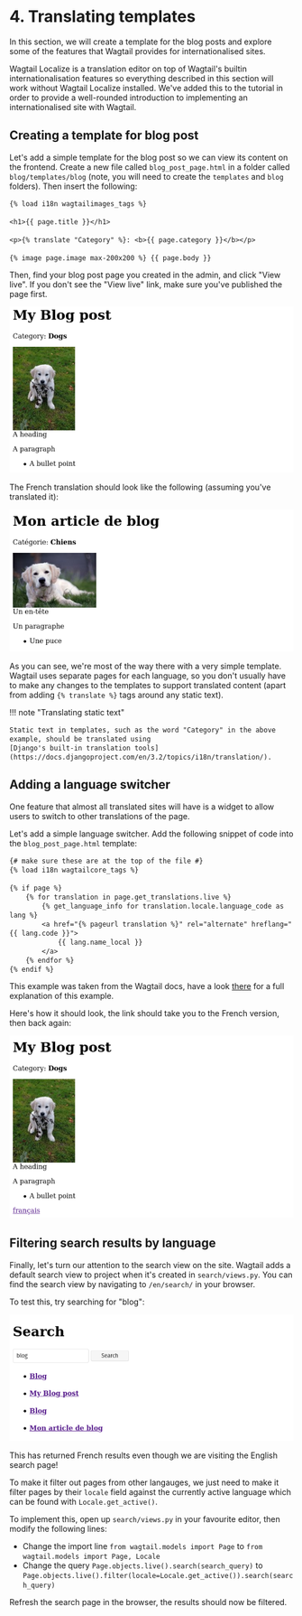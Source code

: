 # 4. Translating templates

In this section, we will create a template for the blog posts and explore some of the features that Wagtail provides
for internationalised sites.

Wagtail Localize is a translation editor on top of Wagtail's builtin internationalisation features so everything
described in this section will work without Wagtail Localize installed. We've added this to the tutorial in order to
provide a well-rounded introduction to implementing an internationalised site with Wagtail.

## Creating a template for blog post

Let's add a simple template for the blog post so we can view its content on the frontend.
Create a new file called `blog_post_page.html` in a folder called `blog/templates/blog`
(note, you will need to create the `templates` and `blog` folders). Then insert the
following:

```html+Django
{% load i18n wagtailimages_tags %}

<h1>{{ page.title }}</h1>

<p>{% translate "Category" %}: <b>{{ page.category }}</b></p>

{% image page.image max-200x200 %} {{ page.body }}
```

Then, find your blog post page you created in the admin, and click "View live". If you don't see the "View live" link,
make sure you've published the page first.

![Blog post page on the frontend](../assets/tutorial/blog-post-frontend.png)

The French translation should look like the following (assuming you've translated it):

![Blog post page French translation on the frontend](../assets/tutorial/blog-post-frontend-translated.png)

As you can see, we're most of the way there with a very simple template. Wagtail uses separate pages for each language,
so you don't usually have to make any changes to the templates to support translated content (apart from adding
`{% translate %}` tags around any static text).

!!! note "Translating static text"

    Static text in templates, such as the word "Category" in the above example, should be translated using
    [Django's built-in translation tools](https://docs.djangoproject.com/en/3.2/topics/i18n/translation/).

## Adding a language switcher

One feature that almost all translated sites will have is a widget to allow users to switch to other translations of
the page.

Let's add a simple language switcher. Add the following snippet of code into the `blog_post_page.html` template:

<!-- prettier-ignore-start -->
```html+Django
{# make sure these are at the top of the file #}
{% load i18n wagtailcore_tags %}

{% if page %}
    {% for translation in page.get_translations.live %}
        {% get_language_info for translation.locale.language_code as lang %}
        <a href="{% pageurl translation %}" rel="alternate" hreflang="{{ lang.code }}">
            {{ lang.name_local }}
        </a>
    {% endfor %}
{% endif %}
```
<!-- prettier-ignore-end -->

This example was taken from the Wagtail docs, have a look [there](https://docs.wagtail.org/en/stable/advanced_topics/i18n.html#basic-example) for a full explanation of this example.

Here's how it should look, the link should take you to the French version, then back again:

![Blog post page on the frontend with link to french version](../assets/tutorial/blog-post-frontend-with-link.png)

## Filtering search results by language

Finally, let's turn our attention to the search view on the site. Wagtail adds a default search view to project when
it's created in `search/views.py`. You can find the search view by navigating to `/en/search/` in your browser.

To test this, try searching for "blog":

![Search on both languages](../assets/tutorial/search-unfiltered.png)

This has returned French results even though we are visiting the English search page!

To make it filter out pages from other langauges, we just need to make it filter pages by their `locale` field against
the currently active language which can be found with `Locale.get_active()`.

To implement this, open up `search/views.py` in your favourite editor, then modify the following lines:

- Change the import line `from wagtail.models import Page` to `from wagtail.models import Page, Locale`
- Change the query `Page.objects.live().search(search_query)` to `Page.objects.live().filter(locale=Locale.get_active()).search(search_query)`

Refresh the search page in the browser, the results should now be filtered.
